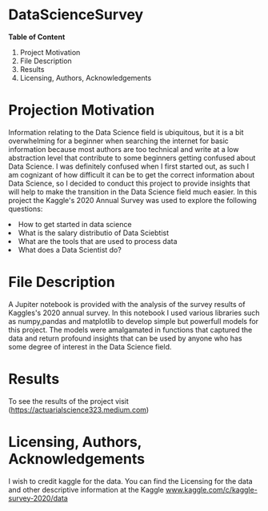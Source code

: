 # DataScienceSurvey
**Table of Content**

<ol>
<li>Project Motivation</li>
<li>File Description</li>
<li>Results</li>
<li>Licensing, Authors, Acknowledgements</li>
</ol>

# Projection Motivation
Information relating to the Data Science field is ubiquitous, but it is a bit overwhelming for a beginner when searching the internet for basic information because most authors are too technical and write at a low abstraction level that contribute to some beginners getting confused about Data Science. I was definitely confused when I first started out, as such I am cognizant of how difficult it can be to get the correct information about Data Science, so I decided to conduct this project to provide insights that will help to make the transition in the Data Science field much easier. In this project the Kaggle's 2020 Annual Survey was used to explore the following questions: 
<li>How to get started in data science  </li>
<li>What is the salary distributio of Data Sciebtist   </li>
<li>What are the tools that are used to process data   </li>
<li>What does a Data Scientist do? </li>
</ol>


# File Description
A Jupiter notebook is provided with the analysis of the survey results of Kaggles's 2020 annual survey. In this notebook I used various libraries such as numpy,pandas and matplotlib to develop simple but powerfull models for this project. The models were amalgamated in functions  that captured the data and return profound insights that can be used by anyone who has some degree of interest in the Data Science field.

# Results 
To see the results of the project visit (https://actuarialscience323.medium.com)

# Licensing, Authors, Acknowledgements
I wish to credit kaggle for the data. You can find the Licensing for the data and other descriptive information at the Kaggle www.kaggle.com/c/kaggle-survey-2020/data
